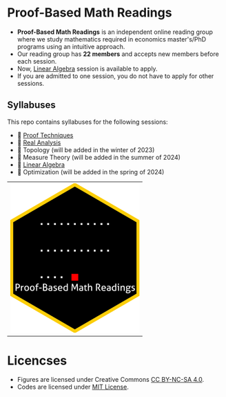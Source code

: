 # Proof-Based Math Readings

- **Proof-Based Math Readings** is an independent online reading group where we study mathematics required in economics master's/PhD programs using an intuitive approach.
- Our reading group has **22 members** and accepts new members before each session.
- Now, [Linear Algebra](https://github.com/zekiakyol/proof-based-math-readings/blob/main/PBMR_LinearAlgebra_Syllabus.pdf) session is available to apply.
- If you are admitted to one session, you do not have to apply for other sessions.

## Syllabuses
This repo contains syllabuses for the following sessions:

- :scroll: [Proof Techniques](https://github.com/zekiakyol/proof-based-math-readings/blob/main/PBMR_ProofTechniques_Syllabus.pdf)
- :scroll: [Real Analysis](https://github.com/zekiakyol/proof-based-math-readings/blob/main/PBMR_RealAnalysis_Syllabus.pdf)
- :scroll: Topology (will be added in the winter of 2023)
- :scroll: Measure Theory (will be added in the summer of 2024)
- :scroll: [Linear Algebra](https://github.com/zekiakyol/proof-based-math-readings/blob/main/PBMR_LinearAlgebra_Syllabus.pdf)
- :scroll: Optimization (will be added in the spring of 2024)

<table align="center">
  <tr>
    <td valign="top"><img src="https://github.com/zekiakyol/logos/blob/main/logos_png/proofbasedmath_readings_logo.png" width="300"></td>
  </tr>
</table> 

# Licencses

- Figures are licensed under Creative Commons [CC BY-NC-SA 4.0](https://creativecommons.org/licenses/by-nc-sa/4.0).
- Codes are licensed under [MIT License](https://github.com/zekiakyol/proof-based-math-readings/blob/main/LICENSE).